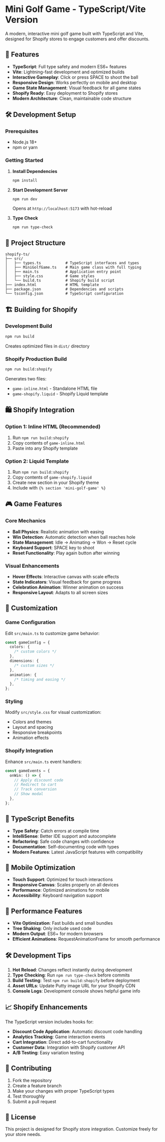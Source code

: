 # Mini Golf Game - TypeScript/Vite Version

A modern, interactive mini golf game built with TypeScript and Vite, designed for Shopify stores to engage customers and offer discounts.

## 🚀 Features

- **TypeScript**: Full type safety and modern ES6+ features
- **Vite**: Lightning-fast development and optimized builds
- **Interactive Gameplay**: Click or press SPACE to shoot the ball
- **Responsive Design**: Works perfectly on mobile and desktop
- **Game State Management**: Visual feedback for all game states
- **Shopify Ready**: Easy deployment to Shopify stores
- **Modern Architecture**: Clean, maintainable code structure

## 🛠️ Development Setup

### Prerequisites

- Node.js 18+
- npm or yarn

### Getting Started

1. **Install Dependencies**

   ```bash
   npm install
   ```

2. **Start Development Server**

   ```bash
   npm run dev
   ```

   Opens at `http://localhost:5173` with hot-reload

3. **Type Check**
   ```bash
   npm run type-check
   ```

## 📁 Project Structure

```
shopify-ts/
├── src/
│   ├── types.ts           # TypeScript interfaces and types
│   ├── MiniGolfGame.ts    # Main game class with full typing
│   ├── main.ts            # Application entry point
│   ├── style.css          # Game styles
│   └── build.ts           # Shopify build script
├── index.html             # HTML template
├── package.json           # Dependencies and scripts
└── tsconfig.json          # TypeScript configuration
```

## 🏗️ Building for Shopify

### Development Build

```bash
npm run build
```

Creates optimized files in `dist/` directory

### Shopify Production Build

```bash
npm run build:shopify
```

Generates two files:

- `game-inline.html` - Standalone HTML file
- `game-shopify.liquid` - Shopify Liquid template

## 🛍️ Shopify Integration

### Option 1: Inline HTML (Recommended)

1. Run `npm run build:shopify`
2. Copy contents of `game-inline.html`
3. Paste into any Shopify template

### Option 2: Liquid Template

1. Run `npm run build:shopify`
2. Copy contents of `game-shopify.liquid`
3. Create new section in your Shopify theme
4. Include with `{% section 'mini-golf-game' %}`

## 🎮 Game Features

### Core Mechanics

- **Ball Physics**: Realistic animation with easing
- **Win Detection**: Automatic detection when ball reaches hole
- **State Management**: Idle → Animating → Won → Reset cycle
- **Keyboard Support**: SPACE key to shoot
- **Reset Functionality**: Play again button after winning

### Visual Enhancements

- **Hover Effects**: Interactive canvas with scale effects
- **State Indicators**: Visual feedback for game progress
- **Celebration Animation**: Winner animation on success
- **Responsive Layout**: Adapts to all screen sizes

## 🎨 Customization

### Game Configuration

Edit `src/main.ts` to customize game behavior:

```typescript
const gameConfig = {
  colors: {
    /* custom colors */
  },
  dimensions: {
    /* custom sizes */
  },
  animation: {
    /* timing and easing */
  },
};
```

### Styling

Modify `src/style.css` for visual customization:

- Colors and themes
- Layout and spacing
- Responsive breakpoints
- Animation effects

### Shopify Integration

Enhance `src/main.ts` event handlers:

```typescript
const gameEvents = {
  onWin: () => {
    // Apply discount code
    // Redirect to cart
    // Track conversion
    // Show modal
  },
};
```

## 🔧 TypeScript Benefits

- **Type Safety**: Catch errors at compile time
- **IntelliSense**: Better IDE support and autocomplete
- **Refactoring**: Safe code changes with confidence
- **Documentation**: Self-documenting code with types
- **Modern Features**: Latest JavaScript features with compatibility

## 📱 Mobile Optimization

- **Touch Support**: Optimized for touch interactions
- **Responsive Canvas**: Scales properly on all devices
- **Performance**: Optimized animations for mobile
- **Accessibility**: Keyboard navigation support

## 🚀 Performance Features

- **Vite Optimization**: Fast builds and small bundles
- **Tree Shaking**: Only include used code
- **Modern Output**: ES6+ for modern browsers
- **Efficient Animations**: RequestAnimationFrame for smooth performance

## 🛠️ Development Tips

1. **Hot Reload**: Changes reflect instantly during development
2. **Type Checking**: Run `npm run type-check` before commits
3. **Build Testing**: Test `npm run build:shopify` before deployment
4. **Asset URLs**: Update Putty image URL for your Shopify CDN
5. **Console Logs**: Development console shows helpful game info

## 📈 Shopify Enhancements

The TypeScript version includes hooks for:

- **Discount Code Application**: Automatic discount code handling
- **Analytics Tracking**: Game interaction events
- **Cart Integration**: Direct add-to-cart functionality
- **Customer Data**: Integration with Shopify customer API
- **A/B Testing**: Easy variation testing

## 🤝 Contributing

1. Fork the repository
2. Create a feature branch
3. Make your changes with proper TypeScript types
4. Test thoroughly
5. Submit a pull request

## 📄 License

This project is designed for Shopify store integration. Customize freely for your store needs.
